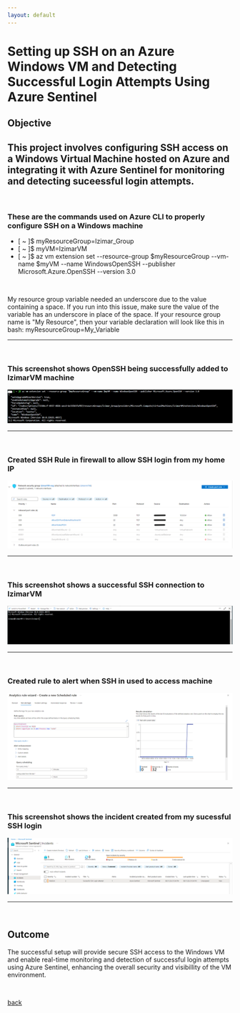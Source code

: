 ```yaml
---
layout: default
---
```


# Setting up SSH on an Azure Windows VM and Detecting Successful Login Attempts Using Azure Sentinel

## Objective

This project involves configuring SSH access on a Windows Virtual Machine hosted on Azure and integrating it with Azure Sentinel for monitoring and detecting suceessful login attempts.
---
<p> <br> </p>

### These are the commands used on Azure CLI to properly configure SSH on a Windows machine
<ul class="no-bullets">
<li> [ ~ ]$ myResourceGroup=Izimar_Group </li>
<li> [ ~ ]$ myVM=IzimarVM </li>
<li> [ ~ ]$ az vm extension set --resource-group $myResourceGroup --vm-name $myVM --name WindowsOpenSSH --publisher Microsoft.Azure.OpenSSH --version 3.0 </li>
</ul>


<p> <br> </p>

My resource group variable needed an underscore due to the value containing a space.
If you run into this issue, make sure the value of the variable has an underscore in place of
the space. If your resource group name is "My Resource", then your variable declaration will
look like this in bash: myResourceGroup=My_Variable

---
<p> <br> </p>

### This screenshot shows OpenSSH being successfully added to IzimarVM machine
![test](SSH_Configured.png)

---
<p> <br> </p>

### Created SSH Rule in firewall to allow SSH login from my home IP
![](SSH_FWrule.png)

---
<p> <br> </p>

### This screenshot shows a successful SSH connection to IzimarVM
![](SSH_Connection.png)

---
<p> <br> </p>

### Created rule to alert when SSH in used to access machine
![](Successful_SSH_Rule.png)

---
<p> <br> </p>

### This screenshot shows the incident created from my sucessful SSH login
![](SSH_Incident.png)

---
<p> <br> </p>

## Outcome

The successful setup will provide secure SSH access to the Windows VM and enable real-time monitoring and detection of successful login attempts using Azure Sentinel, enhancing the overall security and visibillity of the VM environment.
<p> <br> </p>


[back](./)
<p> <br> </p>
<p> <br> </p>


